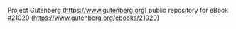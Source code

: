 Project Gutenberg (https://www.gutenberg.org) public repository for eBook #21020 (https://www.gutenberg.org/ebooks/21020)
